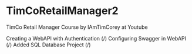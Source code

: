 # TimCoRetailManager2
TimCo Retail Manager Course by IAmTimCorey at Youtube

Creating a WebAPI with Authentication 	(/)
Configuring Swagger in WebAPI 			(/)
Added SQL Database Project				(/)
